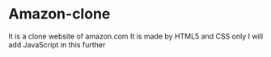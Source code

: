 # Amazon-clone
It is a clone website of amazon.com
It is made by HTML5 and CSS only
I will add JavaScript in this further
